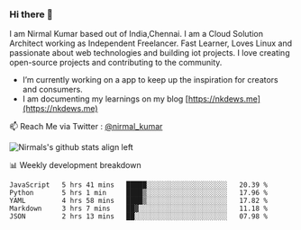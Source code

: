 ### Hi there 👋

 I am Nirmal Kumar based out of India,Chennai. I am a Cloud Solution Architect working as Independent Freelancer. Fast Learner, Loves Linux and passionate about web technologies and building iot projects. I love creating open-source projects and contributing to the community.

- I’m currently working on a app to keep up the inspiration for creators and consumers.
- I am documenting my learnings on my blog [https://nkdews.me](https://nkdews.me)

📫 Reach Me via  Twitter : [@nirmal_kumar](https://twitter.com/nirmal_kumar)

![Nirmals's github stats align left](https://github-readme-stats.vercel.app/api?username=nk-gears&show_icons=true)


📊 Weekly development breakdown

<!--START_SECTION:waka-->
```text
JavaScript   5 hrs 41 mins   █████░░░░░░░░░░░░░░░░░░░░   20.39 % 
Python       5 hrs 1 min     ████▒░░░░░░░░░░░░░░░░░░░░   17.96 % 
YAML         4 hrs 58 mins   ████▒░░░░░░░░░░░░░░░░░░░░   17.82 % 
Markdown     3 hrs 7 mins    ██▓░░░░░░░░░░░░░░░░░░░░░░   11.18 % 
JSON         2 hrs 13 mins   ██░░░░░░░░░░░░░░░░░░░░░░░   07.98 % 
```
<!--END_SECTION:waka-->


